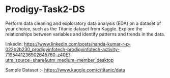 # Prodigy-Task2-DS

Perform data cleaning and exploratory data analysis (EDA) on a dataset of your choice, such as the Titanic dataset from Kaggle. Explore the relationships between variables and identify patterns and trends in the data.

linkedin: https://www.linkedin.com/posts/nanda-kumar-r-p-022b2b230_prodigyinfotech-prodigyinfotech-activity-7195441236902645760-z40E?utm_source=share&utm_medium=member_desktop

Sample Dataset :- https://www.kaggle.com/c/titanic/data
